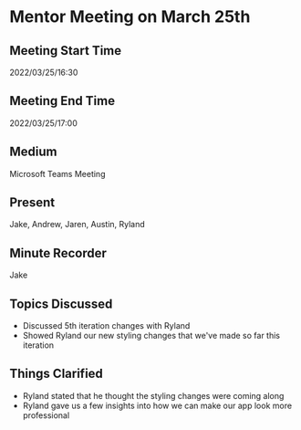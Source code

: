 # Mentor Meeting on March 25th
## Meeting Start Time
2022/03/25/16:30

## Meeting End Time
2022/03/25/17:00

## Medium
Microsoft Teams Meeting

## Present
Jake, Andrew, Jaren, Austin, Ryland

## Minute Recorder
Jake

## Topics Discussed
<ul>
    <li>Discussed 5th iteration changes with Ryland
    <li>Showed Ryland our new styling changes that we've made so far this iteration
</ul>

## Things Clarified
<ul>
    <li>Ryland stated that he thought the styling changes were coming along
    <li>Ryland gave us a few insights into how we can make our app look more professional
</ul>